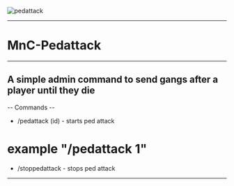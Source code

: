 ![pedattack](https://github.com/user-attachments/assets/99393c2d-0c23-4c4d-88a9-13414b6d8b78)


------------------------------------------------------------------
# MnC-Pedattack
------------------------------------------------------------------
A simple admin command to send gangs after a player until they die
------------------------------------------------------------------
-- Commands --
- /pedattack (id)   - starts ped attack
# example "/pedattack 1"
- /stoppedattack    - stops ped attack
------------------------------------------------------------------
